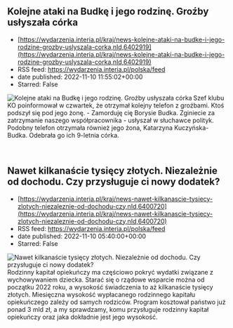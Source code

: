## Kolejne ataki na Budkę i jego rodzinę. Groźby usłyszała córka
 - [https://wydarzenia.interia.pl/kraj/news-kolejne-ataki-na-budke-i-jego-rodzine-grozby-uslyszala-corka,nId,6402919](https://wydarzenia.interia.pl/kraj/news-kolejne-ataki-na-budke-i-jego-rodzine-grozby-uslyszala-corka,nId,6402919)
 - RSS feed: https://wydarzenia.interia.pl/polska/feed
 - date published: 2022-11-10 11:55:02+00:00
 - Starred: False

<p><a href="https://wydarzenia.interia.pl/kraj/news-kolejne-ataki-na-budke-i-jego-rodzine-grozby-uslyszala-corka,nId,6402919"><img align="left" alt="Kolejne ataki na Budkę i jego rodzinę. Groźby usłyszała córka" src="https://i.iplsc.com/kolejne-ataki-na-budke-i-jego-rodzine-grozby-uslyszala-corka/000FF4L9TQ5JC14J-C321.jpg" /></a>Szef klubu KO poinformował w czwartek, że otrzymał kolejny telefon z groźbami. Ktoś podszył się pod jego żonę. - Zamorduję cię Borysie Budka. Zginiecie za zatrzymanie naszego współpracownika - usłyszał w słuchawce polityk. Podobny telefon otrzymała również jego żona, Katarzyna Kuczyńska-Budka. Odebrała go ich 9-letnia córka.</p><br clear="all" />

## Nawet kilkanaście tysięcy złotych. Niezależnie od dochodu. Czy przysługuje ci nowy dodatek?
 - [https://wydarzenia.interia.pl/kraj/news-nawet-kilkanascie-tysiecy-zlotych-niezaleznie-od-dochodu-czy,nId,6400720](https://wydarzenia.interia.pl/kraj/news-nawet-kilkanascie-tysiecy-zlotych-niezaleznie-od-dochodu-czy,nId,6400720)
 - RSS feed: https://wydarzenia.interia.pl/polska/feed
 - date published: 2022-11-10 05:40:00+00:00
 - Starred: False

<p><a href="https://wydarzenia.interia.pl/kraj/news-nawet-kilkanascie-tysiecy-zlotych-niezaleznie-od-dochodu-czy,nId,6400720"><img align="left" alt="Nawet kilkanaście tysięcy złotych. Niezależnie od dochodu. Czy przysługuje ci nowy dodatek?" src="https://i.iplsc.com/nawet-kilkanascie-tysiecy-zlotych-niezaleznie-od-dochodu-czy/000GBG4DF5HYHGW7-C321.jpg" /></a>Rodzinny kapitał opiekuńczy ma częściowo pokryć wydatki związane z wychowywaniem dziecka. Starać się o rządowe wsparcie można od początku 2022 roku, a wysokość świadczenia to aż kilkanaście tysięcy złotych. Miesięczna wysokość wypłacanego rodzinnego kapitału opiekuńczego zależy od samych rodziców. Program kosztował państwo już ponad 3 mld zł, a my sprawdzamy, komu przysługuje rodzinny kapitał opiekuńczy oraz jaka dokładnie jest jego wysokość. </p><br clear="all" />
